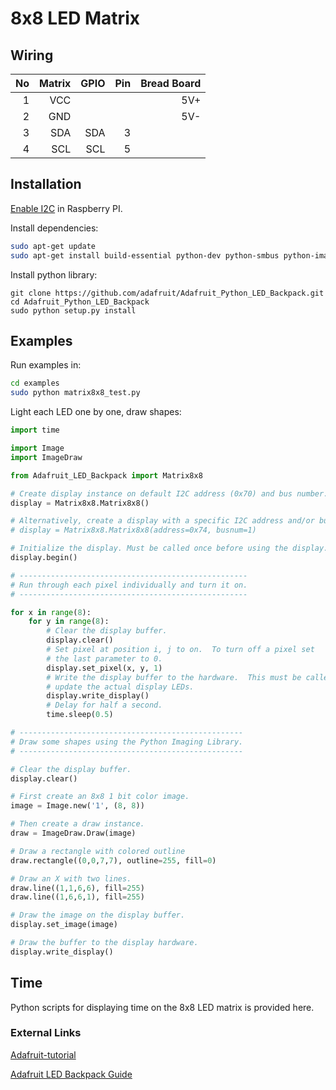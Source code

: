 # 8x8 LED Matrix

## Wiring
|No|Matrix|GPIO|Pin|Bread Board|
|-:|-----:|---:|--:|----------:|
| 1|   VCC|    |   |        5V+|
| 2|   GND|    |   |        5V-|
| 3|   SDA| SDA|  3|           |
| 4|   SCL| SCL|  5|           |

## Installation
[Enable I2C](https://learn.adafruit.com/adafruits-raspberry-pi-lesson-4-gpio-setup/configuring-i2c) in Raspberry PI.

Install dependencies:
```bash
sudo apt-get update
sudo apt-get install build-essential python-dev python-smbus python-imaging git
```
Install python library:
```
git clone https://github.com/adafruit/Adafruit_Python_LED_Backpack.git
cd Adafruit_Python_LED_Backpack
sudo python setup.py install
```

## Examples
Run examples in:
```bash
cd examples
sudo python matrix8x8_test.py
```

Light each LED one by one, draw shapes:
```python
import time

import Image
import ImageDraw

from Adafruit_LED_Backpack import Matrix8x8

# Create display instance on default I2C address (0x70) and bus number.
display = Matrix8x8.Matrix8x8()

# Alternatively, create a display with a specific I2C address and/or bus.
# display = Matrix8x8.Matrix8x8(address=0x74, busnum=1)

# Initialize the display. Must be called once before using the display.
display.begin()

# ---------------------------------------------------
# Run through each pixel individually and turn it on.
# ---------------------------------------------------

for x in range(8):
	for y in range(8):
		# Clear the display buffer.
		display.clear()
		# Set pixel at position i, j to on.  To turn off a pixel set
		# the last parameter to 0.
		display.set_pixel(x, y, 1)
		# Write the display buffer to the hardware.  This must be called to
		# update the actual display LEDs.
		display.write_display()
		# Delay for half a second.
		time.sleep(0.5)

# --------------------------------------------------
# Draw some shapes using the Python Imaging Library.
# --------------------------------------------------

# Clear the display buffer.
display.clear()

# First create an 8x8 1 bit color image.
image = Image.new('1', (8, 8))

# Then create a draw instance.
draw = ImageDraw.Draw(image)

# Draw a rectangle with colored outline
draw.rectangle((0,0,7,7), outline=255, fill=0)

# Draw an X with two lines.
draw.line((1,1,6,6), fill=255)
draw.line((1,6,6,1), fill=255)

# Draw the image on the display buffer.
display.set_image(image)

# Draw the buffer to the display hardware.
display.write_display()
```

## Time
Python scripts for displaying time on the 8x8 LED matrix is provided here.


### External Links
[Adafruit-tutorial](https://learn.adafruit.com/led-backpack-displays-on-raspberry-pi-and-beaglebone-black/)

[Adafruit LED Backpack Guide](https://cdn-learn.adafruit.com/downloads/pdf/adafruit-led-backpack.pdf)
